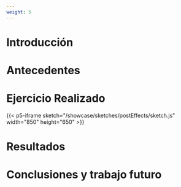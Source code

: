 ```yaml
---
weight: 5
---
```


# Introducción 
# Antecedentes
# Ejercicio Realizado
{{< p5-iframe sketch="/showcase/sketches/postEffects/sketch.js" width="850" height="650" >}}
# Resultados
# Conclusiones y trabajo futuro
